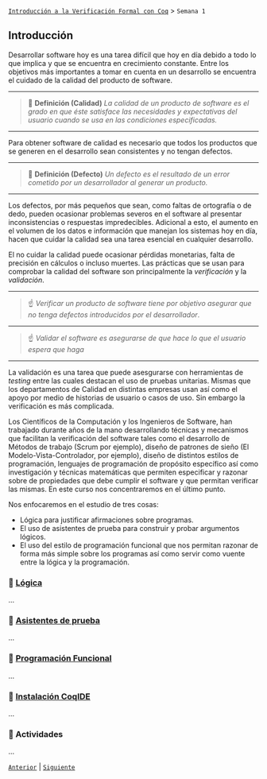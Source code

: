 [`Introducción a la Verificación Formal con Coq`](../README.md) > `Semana 1`

## Introducción

Desarrollar software hoy es una tarea difícil que hoy en día debido a todo lo que implica y que se encuentra en 
crecimiento constante. Entre los objetivos más importantes a tomar en cuenta en un desarrollo se encuentra el cuidado de
la calidad del producto de software. 

---
> :green_book: **Definición (Calidad)**  _La calidad de un producto de software es el grado en que éste satisface las 
> necesidades y expectativas del usuario cuando se usa en las condiciones especificadas._
---

Para obtener software de calidad es necesario que todos los productos que se generen en el desarrollo sean consistentes
y no tengan defectos.

---
> :green_book: **Definición (Defecto)**  _Un defecto es el resultado de un error cometido por un desarrollador al 
> generar un producto._
---

Los defectos, por más pequeños que sean, como faltas de ortografía o de dedo, pueden ocasionar problemas severos en el
software al presentar inconsistencias o respuestas impredecibles. Adicional a esto, el aumento en el volumen de los 
datos e información que manejan los sistemas hoy en día, hacen que cuidar la calidad sea una tarea esencial en cualquier
desarrollo.

El no cuidar la calidad puede ocasionar pérdidas monetarias, falta de precisión en cálculos o incluso muertes. Las 
prácticas que se usan para comprobar la calidad del software son principalmente la *verificación* y la *validación*.

---
> :point_up: _Verificar un producto de software tiene por objetivo asegurar que no tenga defectos introducidos por el
> desarrollador_.
---
> :point_up: _Validar el software es asegurarse de que hace lo que el usuario espera que haga_ 
---

La validación es una tarea que puede asesgurarse con herramientas de *testing* entre las cuales destacan el uso de 
pruebas unitarias. Mismas que los departamentos de Calidad en distintas empresas usan así como el apoyo por medio de
historias de usuario o casos de uso. Sin embargo la verificación es más complicada.

Los Científicos de la Computación y los Ingenieros de Software, han trabajado durante años de la mano desarrollando
técnicas y mecanismos que facilitan la verificación del software tales como el desarrollo de Métodos de trabajo (Scrum 
por ejemplo), diseño de patrones de sieño (El Modelo-Vista-Controlador, por ejemplo), diseño de distintos estilos de
programación, lenguajes de programación de propósito específico así como investigación y técnicas matemáticas que 
permiten especificar y razonar sobre de propiedades que debe cumplir el software y que permitan verificar las mismas. En 
este curso nos concentraremos en el último punto.

Nos enfocaremos en el estudio de tres cosas:

- Lógica para justificar afirmaciones sobre programas.
- El uso de asistentes de prueba para construir y probar argumentos lógicos.
- El uso del estilo de programación funcional que nos permitan razonar de forma más simple sobre los programas así como
  servir como vuente entre la lógica y la programación.

### :large_orange_diamond: <ins>Lógica</ins>

...

### :large_orange_diamond: <ins>Asistentes de prueba</ins>

...

### :large_orange_diamond: <ins>Programación Funcional</ins>
...

### :large_orange_diamond: <ins>Instalación CoqIDE</ins>

...

### :pencil: Actividades

...

[`Anterior`](../README.md) | [`Siguiente`](../semana02/README.md)
